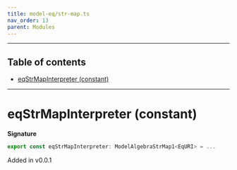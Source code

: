 ```yaml
---
title: model-eq/str-map.ts
nav_order: 13
parent: Modules
---
```


---

<h2 class="text-delta">Table of contents</h2>

- [eqStrMapInterpreter (constant)](#eqstrmapinterpreter-constant)

---

# eqStrMapInterpreter (constant)

**Signature**

```ts
export const eqStrMapInterpreter: ModelAlgebraStrMap1<EqURI> = ...
```

Added in v0.0.1
